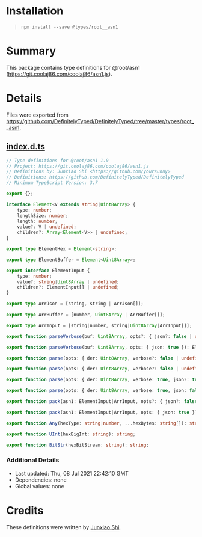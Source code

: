 # Installation
> `npm install --save @types/root__asn1`

# Summary
This package contains type definitions for @root/asn1 (https://git.coolaj86.com/coolaj86/asn1.js).

# Details
Files were exported from https://github.com/DefinitelyTyped/DefinitelyTyped/tree/master/types/root__asn1.
## [index.d.ts](https://github.com/DefinitelyTyped/DefinitelyTyped/tree/master/types/root__asn1/index.d.ts)
````ts
// Type definitions for @root/asn1 1.0
// Project: https://git.coolaj86.com/coolaj86/asn1.js
// Definitions by: Junxiao Shi <https://github.com/yoursunny>
// Definitions: https://github.com/DefinitelyTyped/DefinitelyTyped
// Minimum TypeScript Version: 3.7

export {};

interface Element<V extends string|Uint8Array> {
    type: number;
    lengthSize: number;
    length: number;
    value?: V | undefined;
    children?: Array<Element<V>> | undefined;
}

export type ElementHex = Element<string>;

export type ElementBuffer = Element<Uint8Array>;

export interface ElementInput {
    type: number;
    value?: string|Uint8Array | undefined;
    children?: ElementInput[] | undefined;
}

export type ArrJson = [string, string | ArrJson[]];

export type ArrBuffer = [number, Uint8Array | ArrBuffer[]];

export type ArrInput = [string|number, string|Uint8Array|ArrInput[]];

export function parseVerbose(buf: Uint8Array, opts?: { json?: false | undefined }): ElementBuffer;

export function parseVerbose(buf: Uint8Array, opts: { json: true }): ElementHex;

export function parse(opts: { der: Uint8Array, verbose?: false | undefined, json?: true | undefined }): ArrJson;

export function parse(opts: { der: Uint8Array, verbose?: false | undefined, json: false }): ArrBuffer;

export function parse(opts: { der: Uint8Array, verbose: true, json?: true | undefined }): ElementHex;

export function parse(opts: { der: Uint8Array, verbose: true, json: false }): ElementBuffer;

export function pack(asn1: ElementInput|ArrInput, opts?: { json?: false | undefined }): Uint8Array;

export function pack(asn1: ElementInput|ArrInput, opts: { json: true }): string;

export function Any(hexType: string|number, ...hexBytes: string[]): string;

export function UInt(hexBigInt: string): string;

export function BitStr(hexBitStream: string): string;

````

### Additional Details
 * Last updated: Thu, 08 Jul 2021 22:42:10 GMT
 * Dependencies: none
 * Global values: none

# Credits
These definitions were written by [Junxiao Shi](https://github.com/yoursunny).
